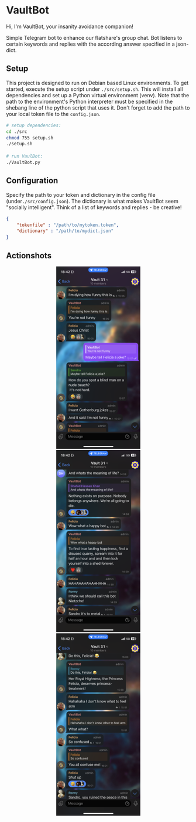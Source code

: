 # VaultBot
Hi, I'm VaultBot, your insanity avoidance companion!

Simple Telegram bot to enhance our flatshare's group chat. Bot listens to certain keywords and replies with the according answer specified in a json-dict.  

## Setup
This project is designed to run on Debian based Linux environments. To get started, execute the setup script under ```./src/setup.sh```. This will install all dependencies and set up a Python virtual environment (venv). Note that the path to the environment's Python interpreter must be specified in the shebang line of the python script that uses it. Don't forget to add the path to your local token file to the ```config.json```.


```bash
# setup dependencies:
cd ./src
chmod 755 setup.sh
./setup.sh

# run VaulBot:
./VaultBot.py
```

## Configuration
Specify the path to your token and dictionary in the config file (under```./src/config.json```). The dictionary is what makes VaultBot seem "socially intelligent". Think of a list of keywords and replies - be creative!
```json
{
    "tokenfile" : "/path/to/mytoken.token",
    "dictionary" : "/path/to/mydict.json"
}
```



## Actionshots
<p align="middle">
  <img src="./img/screenshotChat2.png" width="230" hspace="20" />
  <img src="./img/screenshotChat1.png" width="230" hspace="20" />
  <img src="./img/screenshotChat3.png" width="230" hspace="20" />
</p>

